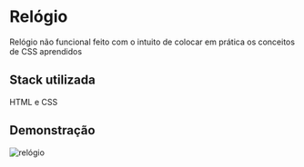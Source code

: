 
# Relógio

Relógio não funcional feito com o intuito de colocar em prática os conceitos de CSS aprendidos


## Stack utilizada

HTML e CSS

## Demonstração

![relógio](https://i.imgur.com/rqhNZUQ.png)
